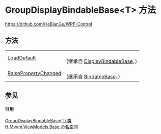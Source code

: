 # GroupDisplayBindableBase&lt;T&gt; 方法
https://github.com/HeBianGu/WPF-Control



## 方法
<table>
<tr>
<td><a href="9e8d7706-8c68-e48d-9083-8cb39e53a7e4">LoadDefault</a></td>
<td><br />(继承自 <a href="a41bb2e7-c3ca-6e5f-c1d1-cff1f4cb3003">DisplayBindableBase</a>。)</td></tr>
<tr>
<td><a href="a8f427ea-ac92-e56e-c7b8-b2cdeef36028">RaisePropertyChanged</a></td>
<td><br />(继承自 <a href="360d8001-5c49-3ab8-4aca-1d47bb7fdebe">BindableBase</a>。)</td></tr>
</table>

## 参见


#### 引用
<a href="33f24787-95a3-8380-161e-6f40dbca8e0c">GroupDisplayBindableBase(T) 类</a>  
<a href="1a39445a-2086-c1ca-7c41-28cbba243517">H.Mvvm.ViewModels.Base 命名空间</a>  
